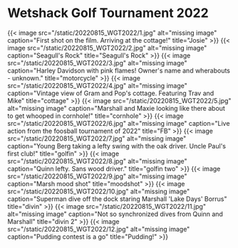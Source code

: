# Wetshack Golf Tournament 2022



{{< image src="/static/20220815_WGT2022/1.jpg" alt="missing image" caption="First shot on the film. Arriving at the cottage!" title="Josie" >}}
{{< image src="/static/20220815_WGT2022/2.jpg" alt="missing image" caption="Seagull's Rock" title="Seagull's Rock" >}}
{{< image src="/static/20220815_WGT2022/3.jpg" alt="missing image" caption="Harley Davidson with pink flames! Owner's name and wherabouts - unknown." title="motorcycle" >}}
{{< image src="/static/20220815_WGT2022/4.jpg" alt="missing image" caption="Vintage view of Gram and Pop's cottage. Featuring Trav and Mike" title="cottage" >}}
{{< image src="/static/20220815_WGT2022/5.jpg" alt="missing image" caption="Marshall and Maxie looking like there about to get whooped in cornhole!" title="cornhole" >}}
{{< image src="/static/20220815_WGT2022/6.jpg" alt="missing image" caption="Live action from the foosball tournament of 2022" title="FB" >}}
{{< image src="/static/20220815_WGT2022/7.jpg" alt="missing image" caption="Young Berg taking a lefty swing with the oak driver. Uncle Paul's first club!" title="golfin" >}}
{{< image src="/static/20220815_WGT2022/8.jpg" alt="missing image" caption="Quinn lefty. Sans wood driver." title="golfin two" >}}
{{< image src="/static/20220815_WGT2022/9.jpg" alt="missing image" caption="Marsh mood shot" title="moodshot" >}}
{{< image src="/static/20220815_WGT2022/10.jpg" alt="missing image" caption="Superman dive off the dock staring Marshall 'Lake Days' Borrus" title="divin" >}}
{{< image src="/static/20220815_WGT2022/11.jpg" alt="missing image" caption="Not so synchronized dives from Quinn and Marshall" title="divin 2" >}}
{{< image src="/static/20220815_WGT2022/12.jpg" alt="missing image" caption="Pudding contest is a go" title="Pudding!" >}}
